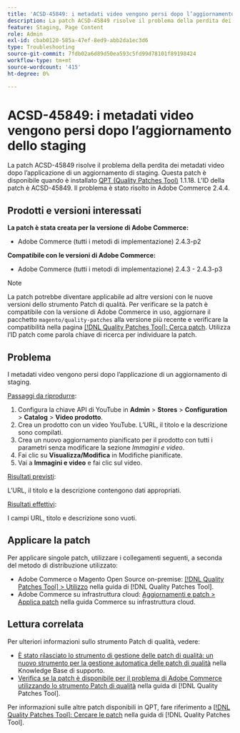 ```yaml
---
title: 'ACSD-45849: i metadati video vengono persi dopo l’aggiornamento dello staging'
description: La patch ACSD-45849 risolve il problema della perdita dei metadati video dopo l’applicazione di un aggiornamento di staging. Questa patch è disponibile quando è installato [Quality Patches Tool (QPT)](https://experienceleague.adobe.com/it/docs/commerce-operations/tools/quality-patches-tool/quality-patches-tool-to-self-serve-quality-patches) 1.1.18. L’ID della patch è ACSD-45849. Il problema è stato risolto in Adobe Commerce 2.4.4.
feature: Staging, Page Content
role: Admin
exl-id: cbab0120-585a-47ef-8ed9-abb2da1ec3d6
type: Troubleshooting
source-git-commit: 7fdb02a6d89d50ea593c5fd99d78101f89198424
workflow-type: tm+mt
source-wordcount: '415'
ht-degree: 0%

---
```


# ACSD-45849: i metadati video vengono persi dopo l’aggiornamento dello staging

La patch ACSD-45849 risolve il problema della perdita dei metadati video dopo l’applicazione di un aggiornamento di staging. Questa patch è disponibile quando è installato [QPT (Quality Patches Tool)](https://experienceleague.adobe.com/it/docs/commerce-operations/tools/quality-patches-tool/quality-patches-tool-to-self-serve-quality-patches) 1.1.18. L’ID della patch è ACSD-45849. Il problema è stato risolto in Adobe Commerce 2.4.4.

## Prodotti e versioni interessati

**La patch è stata creata per la versione di Adobe Commerce:**

* Adobe Commerce (tutti i metodi di implementazione) 2.4.3-p2

**Compatibile con le versioni di Adobe Commerce:**

* Adobe Commerce (tutti i metodi di implementazione) 2.4.3 - 2.4.3-p3

>[!NOTE]
>
>La patch potrebbe diventare applicabile ad altre versioni con le nuove versioni dello strumento Patch di qualità. Per verificare se la patch è compatibile con la versione di Adobe Commerce in uso, aggiornare il pacchetto `magento/quality-patches` alla versione più recente e verificare la compatibilità nella pagina [[!DNL Quality Patches Tool]: Cerca patch](https://experienceleague.adobe.com/it/docs/commerce-operations/tools/quality-patches-tool/quality-patches-tool-to-self-serve-quality-patches). Utilizza l’ID patch come parola chiave di ricerca per individuare la patch.

## Problema

I metadati video vengono persi dopo l’applicazione di un aggiornamento di staging.

<u>Passaggi da riprodurre</u>:

1. Configura la chiave API di YouTube in **Admin** > **Stores** > **Configuration** > **Catalog** > **Video prodotto**.
1. Crea un prodotto con un video YouTube. L’URL, il titolo e la descrizione sono compilati.
1. Crea un nuovo aggiornamento pianificato per il prodotto con tutti i parametri senza modificare la sezione *Immagini e video*.
1. Fai clic su **Visualizza/Modifica** in Modifiche pianificate.
1. Vai a **Immagini e video** e fai clic sul video.

<u>Risultati previsti</u>:

L’URL, il titolo e la descrizione contengono dati appropriati.

<u>Risultati effettivi</u>:

I campi URL, titolo e descrizione sono vuoti.

## Applicare la patch

Per applicare singole patch, utilizzare i collegamenti seguenti, a seconda del metodo di distribuzione utilizzato:

* Adobe Commerce o Magento Open Source on-premise: [[!DNL Quality Patches Tool] > Utilizzo](/help/tools/quality-patches-tool/usage.md) nella guida di [!DNL Quality Patches Tool].
* Adobe Commerce su infrastruttura cloud: [Aggiornamenti e patch > Applica patch](https://experienceleague.adobe.com/docs/commerce-cloud-service/user-guide/develop/upgrade/apply-patches.html?lang=it) nella guida Commerce su infrastruttura cloud.

## Lettura correlata

Per ulteriori informazioni sullo strumento Patch di qualità, vedere:

* [È stato rilasciato lo strumento di gestione delle patch di qualità: un nuovo strumento per la gestione automatica delle patch di qualità](https://experienceleague.adobe.com/it/docs/commerce-operations/tools/quality-patches-tool/quality-patches-tool-to-self-serve-quality-patches) nella Knowledge Base di supporto.
* [Verifica se la patch è disponibile per il problema di Adobe Commerce utilizzando lo strumento Patch di qualità](/help/tools/quality-patches-tool/patches-available-in-qpt/check-patch-for-magento-issue-with-magento-quality-patches.md) nella guida di [!DNL Quality Patches Tool].

Per informazioni sulle altre patch disponibili in QPT, fare riferimento a [[!DNL Quality Patches Tool]: Cercare le patch](https://experienceleague.adobe.com/tools/commerce-quality-patches/index.html?lang=it) nella guida di [!DNL Quality Patches Tool].
